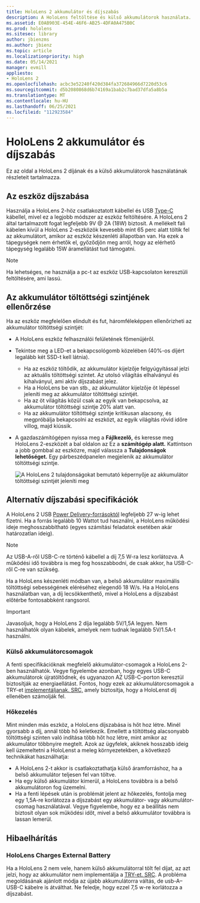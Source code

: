 ```yaml
---
title: HoloLens 2 akkumulátor és díjszabás
description: A HoloLens feltöltése és külső akkumulátorok használata.
ms.assetid: E0AB903E-454E-46F6-AB25-4DFA0A475B0C
ms.prod: hololens
ms.sitesec: library
author: jbienzms
ms.author: jbienz
ms.topic: article
ms.localizationpriority: high
ms.date: 05/14/2021
manager: evmill
appliesto:
- HoloLens 2
ms.openlocfilehash: acbc3e52240f420d384fa372684966d7220d53c6
ms.sourcegitcommit: d5b2080868d6b74169a1bab2c7bad37dfa5a8b5a
ms.translationtype: MT
ms.contentlocale: hu-HU
ms.lasthandoff: 06/25/2021
ms.locfileid: "112923584"
---
```

# <a name="hololens-2-battery-and-charging"></a>HoloLens 2 akkumulátor és díjszabás

Ez az oldal a HoloLens 2 díjának és a külső akkumulátorok használatának részleteit tartalmazza.

## <a name="charging-the-device"></a>Az eszköz díjszabása

Használja a HoloLens 2-höz csatlakoztatott kábellel és USB [Type-C](https://www.microsoft.com/en-us/p/microsoft-hololens-2-usb-c-charger-cable/8vj21f2z8pk5?rtc=1) kábellel, mivel ez a legjobb módszer az eszköz feltöltésére. A HoloLens 2 által tartalmazott fogat legfeljebb 9V @ 2A (18W) biztosít. A mellékelt fali kábelen kívül a HoloLens 2-eszközök kevesebb mint 65 perc alatt töltik fel az akkumulátort, amikor az eszköz készenléti állapotban van. Ha ezek a tápegységek nem érhetők el, győződjön meg arról, hogy az elérhető tápegység legalább 15W áramellátást tud támogatni.

> [!NOTE]
> Ha lehetséges, ne használja a pc-t az eszköz USB-kapcsolaton keresztüli feltöltésére, ami lassú.

## <a name="checking-the-battery-charge-level"></a>Az akkumulátor töltöttségi szintjének ellenőrzése
Ha az eszköz megfelelően elindult és fut, háromféleképpen ellenőrizheti az akkumulátor töltöttségi szintjét:

- A HoloLens eszköz felhasználói felületének főmenüjéről.
- Tekintse meg a LED-et a bekapcsológomb közelében (40%-os díjért legalább két SSD-t kell látnia).
    - Ha az eszköz töltődik, az akkumulátor kijelzője felgyúgyítással jelzi az aktuális töltöttségi szintet.  Az utolsó világítás elhalványul és kihalványul, ami aktív díjszabást jelez.
    - Ha a HoloLens be van stb., az akkumulátor kijelzője öt lépéssel jeleníti meg az akkumulátor töltöttségi szintjét.
    - Ha az öt világítás közül csak az egyik van bekapcsolva, az akkumulátor töltöttségi szintje 20% alatt van.
    - Ha az akkumulátor töltöttségi szintje kritikusan alacsony, és megpróbálja bekapcsolni az eszközt, az egyik világítás rövid időre villog, majd kiússik.
- A gazdaszámítógépen nyissa meg a **Fájlkezelő,** és keresse meg HoloLens 2-eszközét a bal oldalon az Ez a **számítógép alatt.** Kattintson a jobb gombbal az eszközre, majd válassza a **Tulajdonságok lehetőséget.** Egy párbeszédpanelen megjelenik az akkumulátor töltöttségi szintje.

   ![A HoloLens 2 tulajdonságokat bemutató képernyője az akkumulátor töltöttségi szintjét jeleníti meg](images/ResetRecovery2.png)

## <a name="alternative-charging-specifications"></a>Alternatív díjszabási specifikációk

A HoloLens 2 USB [Power Delivery-forrásoktól](https://www.usb.org/usb-charger-pd) legfeljebb 27 w-ig lehet fizetni. Ha a forrás legalább 10 Wattot tud használni, a HoloLens működési ideje meghosszabbítható (egyes számítási feladatok esetében akár határozatlan ideig). 

> [!NOTE]
> Az USB-A-ről USB-C-re történő kábellel a díj 7,5 W-ra lesz korlátozva. A működési idő továbbra is meg fog hosszabbodni, de csak akkor, ha USB-C-ről C-re van szükség.

Ha a HoloLens készenléti módban van, a belső akkumulátor maximális töltöttségi sebességének eléréséhez elegendő 18 W/s. Ha a HoloLens használatban van, a díj lecsökkenthető, mivel a HoloLens a díjszabást előtérbe fontosabbként rangsorol.

> [!IMPORTANT]
> Javasoljuk, hogy a HoloLens 2 díja legalább 5V/1,5A legyen. Nem használhatók olyan kábelek, amelyek nem tudnak legalább 5V/1.5A-t használni. 

### <a name="external-battery-packs"></a>Külső akkumulátorcsomagok

A fenti specifikációknak megfelelő akkumulátor-csomagok a HoloLens 2-ben használhatók. Vegye figyelembe azonban, hogy egyes USB-C akkumulátorok újratöltődnek, és ugyanazon AZ USB-C-porton keresztül biztosítják az energiaellátást. Fontos, hogy ezek az akkumulátorcsomagok a TRY-et [implementáljanak. SRC,](https://usb.org/document-library/usb-type-cr-cable-and-connector-specification-revision-20) amely biztosítja, hogy a HoloLenst díj ellenében számolják fel. 

### <a name="managing-heat"></a>Hőkezelés

Mint minden más eszköz, a HoloLens díjszabása is hőt hoz létre. Minél gyorsabb a díj, annál több hő keletkezik. Emellett a töltöttség alacsonyabb töltöttségi szinten való indítása több hőt hoz létre, mint amikor az akkumulátor többnyire megtelt. Azok az ügyfelek, akiknek hosszabb ideig kell üzemeltetni a HoloLenst a meleg környezetekben, a következő technikákat használhatja:

- A HoloLens 2-t akkor is csatlakoztathatja külső áramforráshoz, ha a belső akkumulátor teljesen fel van töltve.
- Ha egy külső akkumulátor kimerül, a HoloLens továbbra is a belső akkumulátoron fog üzemelni.    
- Ha a fenti lépések után is problémát jelent az hőkezelés, fontolja meg egy 1,5A-re korlátozza a díjszabást egy akkumulátor- vagy akkumulátor-csomag használatával. Vegye figyelembe, hogy ez a beállítás nem biztosít olyan sok működési időt, mivel a belső akkumulátor továbbra is lassan lemerül.

## <a name="troubleshooting"></a>Hibaelhárítás


### <a name="hololens-charges-external-battery"></a>HoloLens Charges External Battery
Ha a HoloLens 2 nem vele, hanem külső akkumulátorral tölt fel díjat, az azt jelzi, hogy az akkumulátor nem implementálja a [TRY-et. SRC](https://usb.org/document-library/usb-type-cr-cable-and-connector-specification-revision-20). A probléma megoldásának ajánlott módja az újabb akkumulátorra váltás, de usb-A–USB-C kábelre is átválthat. Ne feledje, hogy ezzel 7,5 w-re korlátozza a díjszabást.
